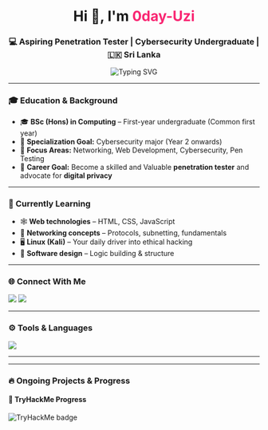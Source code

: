 <h1 align="center">Hi 👋, I'm <span style="color:#f92672;">0day-Uzi</span></h1>
<h3 align="center">💻 Aspiring Penetration Tester | Cybersecurity Undergraduate | 🇱🇰 Sri Lanka</h3>

<div align="center">
  <img src="https://readme-typing-svg.demolab.com?font=Fira+Code&size=22&pause=1000&color=00F7FF&center=true&vCenter=true&width=500&lines=Focused+on+Cybersecurity+and+Privacy;Always+learning%2C+always+improving;Building+a+future+in+Pen+Testing..." alt="Typing SVG" />
</div>

---

### 🎓 Education & Background
- 🎓 **BSc (Hons) in Computing** – First-year undergraduate (Common first year)
- 💼 **Specialization Goal:** Cybersecurity major (Year 2 onwards)
- 📍 **Focus Areas:** Networking, Web Development, Cybersecurity, Pen Testing 
- 🎯 **Career Goal:** Become a skilled and Valuable **penetration tester** and advocate for **digital privacy**

---

### 🔧 Currently Learning
- 🕸️ **Web technologies** – HTML, CSS, JavaScript
- 🧠 **Networking concepts** – Protocols, subnetting, fundamentals
- 🖥️ **Linux (Kali)** – Your daily driver into ethical hacking
- 🧩 **Software design** – Logic building & structure

---

### 🌐 Connect With Me
<p align="left">
  <a href="https://www.hackerrank.com/uzmanbad" target="_blank"><img src="https://img.shields.io/badge/HackerRank-2EC866?logo=HackerRank&style=for-the-badge" /></a>
  <a href="https://leetcode.com/u/AbitLost/" target="_blank"><img src="https://img.shields.io/badge/LeetCode-yellow?logo=leetcode&style=for-the-badge" /></a>
</p>

---

### ⚙️ Tools & Languages
<p align="left">
  <img src="https://skillicons.dev/icons?i=html,css,js,python,linux,github,vscode,bash" />
</p>

---
---

### 🔥 Ongoing Projects & Progress

#### 🧠 TryHackMe Progress
<img src="https://tryhackme-badges.s3.amazonaws.com/AbitLost.png" alt="TryHackMe badge" />

